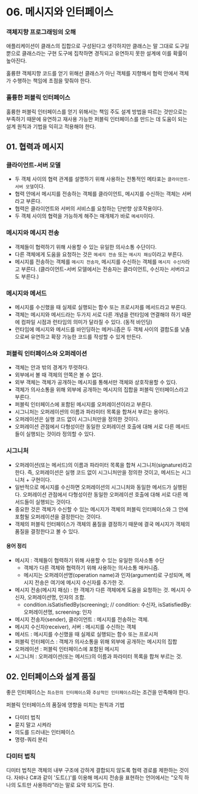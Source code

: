 # 06. 메시지와 인터페이스
### 객체지향 프로그래밍의 오해
애플리케이션이 클래스의 집합으로 구성된다고 생각하지만 클래스는 말 그대로 도구일 뿐으로 클래스라는 구현 도구에 집착하면 경직되고 유연하지 못한 설계에 이를 확률이 높아진다.

훌륭햔 객체지향 코드를 얻기 위해선 클래스가 아닌 객체를 지향해서 협럭 안에서 객체가 수행하는 책임에 초점을 맞줘야 한다.

### 훌륭한 퍼블릭 인터페이스
훌륭한 퍼블릭 인터페이스를 얻기 위해서는 책임 주도 설계 방법을 따르는 것만으로는 부족하기 때문에 유연하고 재사용 가능한 퍼블릭 인터페이스를 만드는 데 도움이 되는 설계 원칙과 기법을 익히고 적용해야 한다.

## 01. 협력과 메시지
### 클라이언트-서버 모델
* 두 객체 사이의 협력 관계를 설명하기 위해 사용하는 전통적인 메타포는 `클라이언트-서버 모델`이다.
* 협력 안에서 메시지를 전송하는 객체를 클라이언트, 메시지를 수신하는 객체는 서버라고 부른다.
* 협력은 클라이언트와 서버의 서비스를 요청하는 단반향 상호작용이다.
* 두 객체 사이의 협력을 가능하게 해주는 매개체가 바로 `메세지`이다.

### 메시지와 메시지 전송
* 객체들이 협력하기 위해 사용할 수 있는 유일한 의사소통 수단이다.
* 다른 객체에게 도움을 요청하는 것은 `메세지 전송` 또는 `메시지 패싱`이라고 부른다.
* 메시지를 전송하는 객체를 `메시지 전송자`, 메시지를 수신하는 객체를 `메시지 수신자`라고 부른다. (클라이언트-서버 모델에서는 전송자는 클라이언트, 수신자는 서버라고도 부른다.)

### 메시지와 메서드
* 메시지를 수신했을 때 실제로 실행되는 함수 또는 프로시저를 메서드라고 부른다.
* 객체는 메시지와 메서드라는 두가지 서로 다른 개념을 런타임에 연결해야 하기 때문에 컴파일 시점과 런타임의 의미가 달라질 수 있다. (동적 바인딩)
* 런타임에 메시지와 메서드를 바인딩하는 메커니즘은 두 객체 사이의 결합도를 낮춤으로써 유연하고 확장 가능한 코드를 작성할 수 있게 만든다.

### 퍼블릭 인터페이스와 오퍼레이션
* 객체는 안과 밖의 경계가 뚜렷하다.
* 외부에서 볼 때 객체의 안쪽은 볼 수 없다.
* 외부 객체는 객체가 공개하는 메시지를 통해서만 객체와 상호작용할 수 있다.
* 객체가 의사소통을 위해 외부에 공개하는 메시지의 집합을 퍼블릭 인터페이스라고 부른다.
* 퍼블릭 인터페이스에 포함된 메시지를 오퍼레이션이라고 부른다.
* 시그니처는 오퍼레이션의 이름과 파라미터 목록을 합쳐서 부르는 용어다.
* 오퍼레이션은 실행 코드 없이 시그니처만을 정의한 것이다.
* 오퍼레이션 관점에서 다형성이란 동일한 오퍼레이션 호출에 대해 서로 다른 메서드들이 실행되는 것이라 정의할 수 있다.

### 시그니처
* 오퍼레이션(또는 메서드)의 이름과 파라미터 목록을 합쳐 시그니처(signature)라고 한다. 즉, 오퍼레이션은 실행 코드 없이 시그니처만을 정의한 것이고, 메서드는 시그니처 + 구현이다. 
* 일반적으로 메시지를 수신하면 오퍼레이션의 시그니처와 동일한 메서드가 실행된다. 오퍼레이션 관점에서 다형성이란 동일한 오퍼레이션 호출에 대해 서로 다른 메서드들이 실행되는 것이다.
* 중요한 것은 객체가 수신할 수 있는 메시지가 객체의 퍼블릭 인터페이스와 그 안에 포함될 오퍼레이션을 결정한다는 것이다. 
* 객체의 퍼블릭 인터페이스가 객체의 품질을 결정하기 때문에 결국 메시지가 객체의 품질을 결정한다고 볼 수 있다.

#### 용어 정리
* 메시지 : 객체들이 협력하기 위해 사용할 수 있는 유일한 의사소통 수단
  * 객체가 다른 객체와 협력하기 위해 사용하는 의사소통 매커니즘. 
  * 메시지는 오퍼레이션명(operation name)과 인자(argument)로 구성되며, 메시지 전송은 여기에 메시지 수신자를 추가한 것.
* 메시지 전송(메시지 패싱) : 한 객체가 다른 객체에게 도움을 요청하는 것. 메시지 수신자, 오퍼레이션명, 인자의 조합.
  * condition.isSatisfiedBy(screening); // condition: 수신자, isSatisfiedBy: 오퍼레이션명, screening: 인자
* 메시지 전송자(sender), 클라이언트 : 메시지를 전송하는 객체. 
* 메시지 수신자(receiver), 서버 : 메시지를 수신하는 객체
* 메서드 : 메시지를 수신했을 때 실제로 실행되는 함수 또는 프로시저
* 퍼블릭 인터페이스 : 객체가 의사소통을 위해 외부에 공개하는 메시지의 집합
* 오퍼레이션 : 퍼블릭 인터페이스에 포함된 메시지
* 시그니처 : 오퍼레이션(또는 메서드)의 이름과 파라미터 목록을 합쳐 부르는 것.

## 02. 인터페이스와 설계 품질
좋은 인터페이스는 `최소한의 인터페이스`와 `추상적인 인터페이스`라는 조건을 만족해야 한다. 

퍼블릭 인터페이스의 품질에 영향을 미치는 원칙과 기법
* 다미터 법칙
* 묻지 말고 시켜라
* 의도를 드러내는 인터페이스
* 명령-쿼리 분리

### 다미터 법칙
디미터 법칙은 객체의 내부 구조에 강하게 결합되지 않도록 협력 경로를 제한하는 것이다. 자바나 C#과 같이 '도트(.)'를 이용해 메시지 전송을 표현하는 언어에서는 "오직 하나의 도트만 사용하라"라는 말로 요약 되기도 한다.